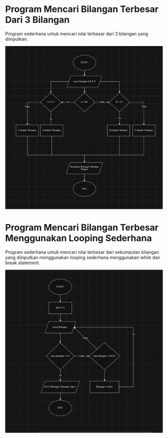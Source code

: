 # Program Mencari Bilangan Terbesar Dari 3 Bilangan
Program sederhana untuk mencari nilai terbesar dari 3 bilangan yang diinputkan.

![Flowchart](Flowchart_3_bilangan.png)

# Program Mencari Bilangan Terbesar Menggunakan Looping Sederhana
Program sederhana untuk mencari nilai terbesar dari sekumpulan bilangan yang diinputkan menggunakan looping sederhana menggunakan while dan break statement.

![Flowchart](Flowchart_looping_sederhana.png)
